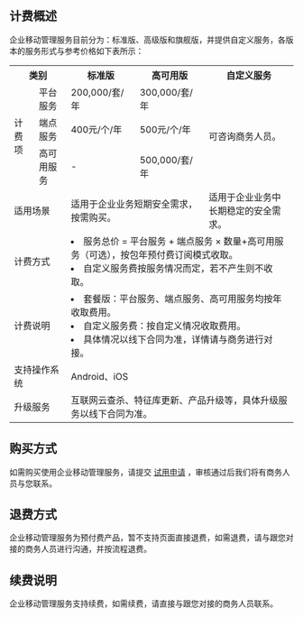 ## 计费概述
企业移动管理服务目前分为：标准版、高级版和旗舰版，并提供自定义服务，各版本的服务形式与参考价格如下表所示：
<table>
<tr><th colspan = "2">类别</th><th>标准版</th><th>高可用版</th><th>自定义服务</th></tr>
<tr><td rowspan = "3">计费项</td><td>平台服务</td><td>200,000/套/年</td><td>300,000/套/年</td><td rowspan = "3">可咨询商务人员。</td></tr>
<tr><td>端点服务</td><td>400元/个/年</td><td>500元/个/年</td></tr>
<tr><td>高可用服务</td><td>-</td><td>500,000/套/年</td></tr>
<tr><td  colspan = "2">适用场景</td><td  colspan = "2">适用于企业业务短期安全需求，按需购买。</td><td>适用于企业业务中长期稳定的安全需求。</td></tr>
<tr><td colspan = "2">计费方式</td><td colspan = "5"><li>服务总价 = 平台服务 + 端点服务 × 数量+高可用服务（可选），按包年预付费订阅模式收取。</li><li>自定义服务费按服务情况而定，若不产生则不收取。</li></td></tr>
<tr><td colspan = "2">计费说明</td><td colspan = "5"><li>套餐版：平台服务、端点服务、高可用服务均按年收取费用。</li>
<li>自定义服务费：按自定义情况收取费用。</li><li>具体情况以线下合同为准，详情请与商务进行对接。</li></td></tr>
<tr><td colspan = "2">支持操作系统</td><td colspan = "5">Android、iOS</td></tr>
<tr><td colspan = "2">升级服务</td><td colspan = "5">互联网云查杀、特征库更新、产品升级等，具体升级服务以线下合同为准。</td></tr>
</table>

## 购买方式
如需购买使用企业移动管理服务，请提交 [试用申请](https://cloud.tencent.com/apply/p/udy0xdarn9l) ，审核通过后我们将有商务人员与您联系。

## 退费方式
企业移动管理服务为预付费产品，暂不支持页面直接退费，如需退费，请与跟您对接的商务人员进行沟通，并按流程退费。
## 续费说明
企业移动管理服务支持续费，如需续费，请直接与跟您对接的商务人员联系。
